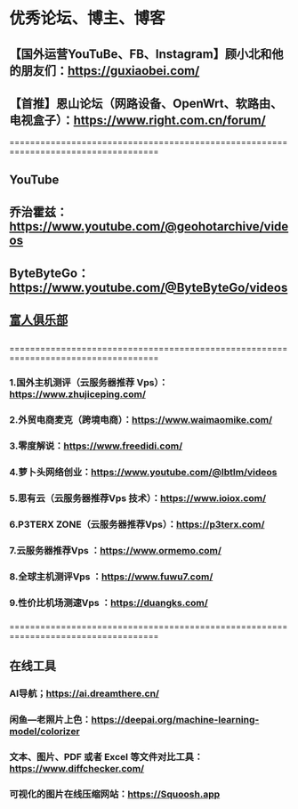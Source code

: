# 优秀论坛、博主、博客

## 【国外运营YouTuBe、FB、Instagram】顾小北和他的朋友们：https://guxiaobei.com/
## 【首推】恩山论坛（网路设备、OpenWrt、软路由、电视盒子）：https://www.right.com.cn/forum/

===================================================================================
## YouTube

## 乔治霍兹：https://www.youtube.com/@geohotarchive/videos
## ByteByteGo：https://www.youtube.com/@ByteByteGo/videos
## [富人俱乐部](https://www.youtube.com/watch?v=lLnAEehTH4s&list=PL14PizfvsVWfNDeJnXcToOJNrWaApfUfF)
## 

===================================================================================

### 1.国外主机测评（云服务器推荐 Vps）：https://www.zhujiceping.com/
### 2.外贸电商麦克（跨境电商）：https://www.waimaomike.com/
### 3.零度解说：https://www.freedidi.com/
### 4.萝卜头网络创业：https://www.youtube.com/@lbtlm/videos
### 5.思有云（云服务器推荐Vps 技术）：https://www.ioiox.com/
### 6.P3TERX ZONE（云服务器推荐Vps）：https://p3terx.com/
### 7.云服务器推荐Vps ：https://www.ormemo.com/
### 8.全球主机测评Vps ：https://www.fuwu7.com/
### 9.性价比机场测速Vps ：https://duangks.com/
### 
###
###

===================================================================================

## 在线工具
### AI导航；https://ai.dreamthere.cn/
### 闲鱼—老照片上色：https://deepai.org/machine-learning-model/colorizer
### 文本、图片、PDF 或者 Excel 等文件对比工具：https://www.diffchecker.com/
### 可视化的图片在线压缩网站：https://Squoosh.app
###
###
###
###
